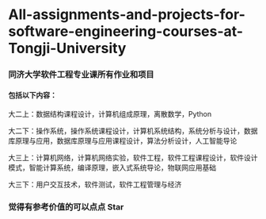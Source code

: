 # All-assignments-and-projects-for-software-engineering-courses-at-Tongji-University
### 同济大学软件工程专业课所有作业和项目

#### 包括以下内容：

大二上：数据结构课程设计，计算机组成原理，离散数学，Python



大二下：操作系统，操作系统课程设计，计算机系统结构，系统分析与设计，数据库原理与应用，数据库原理与应用课程设计，算法分析设计，人工智能导论



大三上：计算机网络，计算机网络实验，软件工程，软件工程课程设计，软件设计模式，智能计算系统，编译原理，嵌入式系统导论，物联网应用基础



大三下：用户交互技术，软件测试，软件工程管理与经济

### 觉得有参考价值的可以点点 Star
